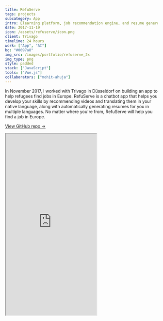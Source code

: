```yaml
---
title: RefuServe
tags: projects
subcategory: App
intro: Elearning platform, job recommendation engine, and resume generator chatbot for Trivago in 24 hours.
date: 2017-11-19
icon: /assets/refuserve/icon.png
client: Trivago
timeline: 24 hours
work: ["App", "AI"]
bg: "#0097a8"
img_src: /images/portfolio/refuserve_2x
img_type: png
style: padded
stack: ["JavaScript"]
tools: ["Vue.js"]
collaborators: ["mohit-ahuja"]
---
```


In November 2017, I worked with Trivago in Düsseldorf on building an app to help refugees find jobs in Europe. RefuServe is a chatbot app that helps you develop your skills by recommending videos and translating them in your native language, along with automatically generating resumes for you in multiple languages. No matter where you're from, RefuServe will help you find a job in Europe.

[View GitHub repo &rarr;](https://github.com/AnandChowdhary/refuserve)

<div class="three-images">
  <div><img alt="" src="/assets/refuserve/1.png"></div>
  <div><img alt="" src="/assets/refuserve/2.png"></div>
  <div><img alt="" src="/assets/refuserve/3.png"></div>
</div>
<div class="two-images shadow">
  <div><img alt="" src="/assets/refuserve/slide1.jpg"></div>
  <div><img alt="" src="/assets/refuserve/slide2.jpg"></div>
</div>

<iframe class="video-embed" height="600" src="https://www.youtube.com/embed/K-2cs4cFhCk?controls=0&modestbranding=1"> </iframe>
